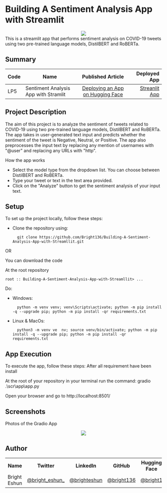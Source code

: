 # Building A Sentiment Analysis App with Streamlit

<div align='center'> 
    <img src="https://drive.google.com/uc?export=view&id=1EAyNzwMOaJPJrDUFHkz6tyqfLJokkWoS"/>

</div>
This is a streamlit app that performs sentiment analysis on COVID-19 tweets using two pre-trained language models, DistilBERT and RoBERTa.

## Summary
| Code      | Name        | Published Article |  Deployed App |
|-----------|-------------|:-------------:|------:|
| LP5 | Sentiment Analysis App with Stramlit |  [Deploying an App on Hugging Face](https://medium.com/@brighteshun/deploying-a-sentiement-analysis-app-on-huggingface-faeb43954905) | [Streanlit App](https://huggingface.co/spaces/bright1/sentiment-analysis-app-streamlit) |

			
## Project Description
The aim of this project is to analyze the sentiment of tweets related to COVID-19 using two pre-trained language models, DistilBERT and RoBERTa. The app takes in user-generated text input and predicts whether the sentiment of the tweet is Negative, Neutral, or Positive. The app also preprocesses the input text by replacing any mention of usernames with "@user" and replacing any URLs with "http".

How the app works

- Select the model type from the dropdown list. You can choose between DistilBERT and RoBERTa.
- Type your tweet or text in the text area provided.
- Click on the "Analyze" button to get the sentiment analysis of your input text.

## Setup
To set up the project locally, follow these steps:

- Clone the repository using:
        
        git clone https://github.com/Bright136/Building-A-Sentiment-Analysis-App-with-Streamllit.git

OR

You can download the code 

At the root repository 

`root :: Building-A-Sentiment-Analysis-App-with-Streamllit> ...`

Do:
- Windows:

        python -m venv venv; venv\Scripts\activate; python -m pip install -q --upgrade pip; python -m pip install -qr requirements.txt  

- Linux & MacOs:

        python3 -m venv ve  nv; source venv/bin/activate; python -m pip install -q --upgrade pip; python -m pip install -qr requirements.txt


## App Execution
To execute the app, follow these steps:
After all requirement have been install

At the root of your repository in your terminal
run the command: 
            gradio .\scr\app\app.py

Open your browser and go to http://localhost:8501/

## Screenshots

<span>Photos of the Gradio App</span>

<div align='center'> 
    <img src="https://drive.google.com/uc?export=view&id=1EAyNzwMOaJPJrDUFHkz6tyqfLJokkWoS"/>

</div>

## Author

<table>
  <tr>
    <th>Name</th>
    <th>Twitter</th>
    <th>LinkedIn</th>
    <th>GitHub</th>
    <th>Hugging Face</th>
  </tr>
  <tr>
    <td>Bright Eshun</td>
    <td><a href="https://twitter.com/bright_eshun_">@bright_eshun_</a></td>
    <td><a href="https://www.linkedin.com/in/bright-eshun-9a8a51100/">@brighteshun</a></td>
    <td><a href="https://github.com/Bright136">@bright136</a></td>
    <td><a href="https://huggingface.co/bright1">@bright1</a></td>
  </tr>
</table>
